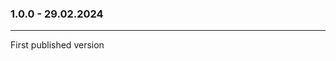 ### 1.0.0 - 29.02.2024
_______________________________________________________________________
First published version